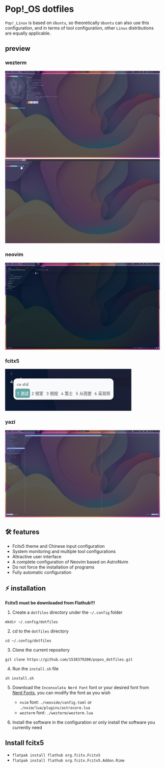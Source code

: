 # Pop!_OS dotfiles

`Pop!_Linux` is based on `Ubuntu`, so theoretically `Ubuntu` can also use this configuration, and in terms of tool configuration, other `Linux` distributions are equally applicable.

## preview

### wezterm
![wezterm](./images/global.png)
![tabs](./images/tabs.png)

### neovim
![neovim](./images/neovimpng.png)

### fcitx5
![fcitx5](./images/keyboard.png)

### yazi
![yazi](./images/yazi.png)

## 🛠 features

- Fcitx5 theme and Chinese input configuration
- System monitoring and multiple tool configurations
- Attractive user interface
- A complete configuration of Neovim based on AstroNvim
- Do not force the installation of programs
- Fully automatic configuration

## ⚡️ installation

**Fcitx5 must be downloaded from Flathub!!!**

1. Create a `dotfiles` directory under the `~/.config` folder

```shell
mkdir ~/.config/dotfiles
```

2. cd to the `dotfiles` directory

```shell
cd ~/.config/dotfiles
```

3. Clone the current repository

```shell
git clone https://github.com/1538379200/popos_dotfiles.git
```

4. Run the `install.sh` file

```shell
sh install.sh
```

5. Download the `Inconsolata Nerd Font` font or your desired font from [Nerd Fonts](https://www.nerdfonts.com/font-downloads), you can modify the font as you wish
    - `nvim` font: `./neovide/config.toml` or `./nvim/lua/plugins/astrocore.lua`
    - `wezterm` font: `./wezterm/wezterm.lua`

5. Install the software in the configuration or only install the software you currently need

## Install fcitx5

- `flatpak install flathub org.fcitx.Fcitx5`
- `flatpak install flathub org.fcitx.Fcitx5.Addon.Rime`

